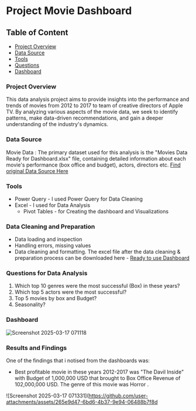 # Project Movie Dashboard
## Table of Content
- [Project Overview](#project-overview)
- [Data Source](#data-source)
- [Tools](#tools)
- [Questions](#questions-for-data-analysis)
- [Dashboard](#dashboard)
  
### Project Overview
This data analysis project aims to provide insights into the performance and trends of movies from 2012 to 2017 to team of creative directors of Apple TV. 
By analyzing various aspects of the movie data, we seek to identify patterns, make data-driven recommendations, and gain a deeper understanding of the industry's dynamics.
### Data Source
Movie Data : The primary dataset used for this analysis is the "Movies Data Ready for Dashboard.xlsx" file, containing detailed information about each movie's performance (box office and budget), actors, directors etc.
 [Find original Data Source Here](https://github.com/user-attachments/files/19287241/AANPLdFKQ5qgmO5lWys6_Movies.Data.Ready.for.Dashboard.xlsx)

 ### Tools
- Power Query - I used Power Query for Data Cleaning
- Excel - I used for Data Analysis
    - Pivot Tables - for Creating the dashboard and Visualizations
### Data Cleaning and Preparation
- Data loading and inspection
- Handling errors, missing values
- Data cleaning and formatting. The excel file after the data cleaning & preparation process can be downloaded here - [Ready to use Dashboard ](https://github.com/user-attachments/files/19273977/Movie.Dashbosrd.for.Apple.TV.xlsx)
### Questions for Data Analysis
1. Which top 10 genres were the most successful (Box) in these years?
2. Which top 5 actors were the most successful?
3. Top 5 movies by box and Budget?
4. Seasonality?
### Dashboard
![Screenshot 2025-03-17 071118](https://github.com/user-attachments/assets/e866e518-db64-4c50-ac78-e31cab4faed7)

### Results and Findings
One of the findings that i notised from the dashboards was:
- Best profitable movie in these years 2012-2017 was "The Davil Inside" with Budget of 1,000,000 USD that brought to Box Office Revenue of 102,000,000 USD. The genre of this movie was Horror . 

![Screenshot 2025-03-17 071331](https://github.com/user-attachments/assets/265e9d47-6bd6-4b37-9e94-06488b7f8d


